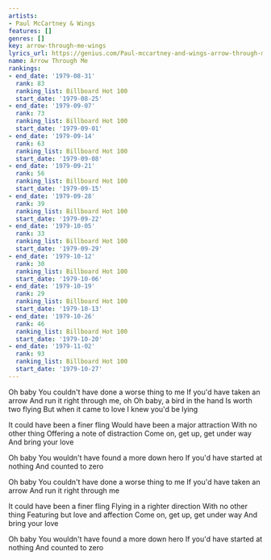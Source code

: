 ```yaml
---
artists:
- Paul McCartney & Wings
features: []
genres: []
key: arrow-through-me-wings
lyrics_url: https://genius.com/Paul-mccartney-and-wings-arrow-through-me-lyrics
name: Arrow Through Me
rankings:
- end_date: '1979-08-31'
  rank: 83
  ranking_list: Billboard Hot 100
  start_date: '1979-08-25'
- end_date: '1979-09-07'
  rank: 73
  ranking_list: Billboard Hot 100
  start_date: '1979-09-01'
- end_date: '1979-09-14'
  rank: 63
  ranking_list: Billboard Hot 100
  start_date: '1979-09-08'
- end_date: '1979-09-21'
  rank: 56
  ranking_list: Billboard Hot 100
  start_date: '1979-09-15'
- end_date: '1979-09-28'
  rank: 39
  ranking_list: Billboard Hot 100
  start_date: '1979-09-22'
- end_date: '1979-10-05'
  rank: 33
  ranking_list: Billboard Hot 100
  start_date: '1979-09-29'
- end_date: '1979-10-12'
  rank: 30
  ranking_list: Billboard Hot 100
  start_date: '1979-10-06'
- end_date: '1979-10-19'
  rank: 29
  ranking_list: Billboard Hot 100
  start_date: '1979-10-13'
- end_date: '1979-10-26'
  rank: 46
  ranking_list: Billboard Hot 100
  start_date: '1979-10-20'
- end_date: '1979-11-02'
  rank: 93
  ranking_list: Billboard Hot 100
  start_date: '1979-10-27'
---
```

Oh baby
You couldn't have done a worse thing to me
If you'd have taken an arrow
And run it right through me, oh
Oh baby, a bird in the hand
Is worth two flying
But when it came to love
I knew you'd be lying

It could have been a finer fling
Would have been a major attraction
With no other thing
Offering a note of distraction
Come on, get up, get under way
And bring your love

Oh baby
You wouldn't have found a more down hero
If you'd have started at nothing
And counted to zero

Oh baby
You couldn't have done a worse thing to me
If you'd have taken an arrow
And run it right through me

It could have been a finer fling
Flying in a righter direction
With no other thing
Featuring but love and affection
Come on, get up, get under way
And bring your love

Oh baby
You wouldn't have found a more down hero
If you'd have started at nothing
And counted to zero
